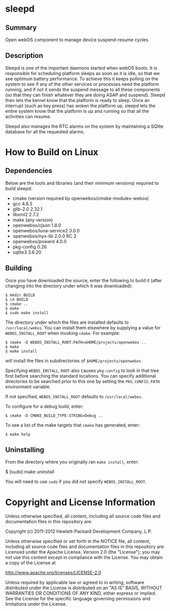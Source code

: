 sleepd
======

Summary
-------
Open webOS component to manage device suspend-resume cycles.

Description
-----------
Sleepd is one of the important daemons started when webOS boots. It is responsible for scheduling platform sleeps as soon as it is idle, so that we see optimum battery performance. To achieve this it keeps polling on the system to see if any of the other services or processes need the platform running, and if not it sends the suspend message to all these components (so that they can finish whatever they are doing ASAP and suspend). Sleepd then lets the kernel know that the platform is ready to sleep. Once an interrupt (such as key press) has woken the platform up, sleepd lets the entire system know that the platform is up and running so that all the activities can resume. 

Sleepd also manages the RTC alarms on the system by maintaining a SQlite database for all the requested alarms.

How to Build on Linux
=====================

## Dependencies

Below are the tools and libraries (and their minimum versions) required to build sleepd:

* cmake (version required by openwebos/cmake-modules-webos)
* gcc 4.6.3
* glib-2.0 2.32.1
* libxml2 2.7.2
* make (any version)
* openwebos/cjson 1.8.0
* openwebos/luna-service2 3.0.0
* openwebos/nyx-lib 2.0.0 RC 2
* openwebos/powerd 4.0.0
* pkg-config 0.26
* sqlite3 3.6.20

## Building

Once you have downloaded the source, enter the following to build it (after
changing into the directory under which it was downloaded):

    $ mkdir BUILD
    $ cd BUILD
    $ cmake ..
    $ make
    $ sudo make install

The directory under which the files are installed defaults to `/usr/local/webos`.
You can install them elsewhere by supplying a value for `WEBOS_INSTALL_ROOT`
when invoking `cmake`. For example:

    $ cmake -D WEBOS_INSTALL_ROOT:PATH=$HOME/projects/openwebos ..
    $ make
    $ make install

will install the files in subdirectories of `$HOME/projects/openwebos`.

Specifying `WEBOS_INSTALL_ROOT` also causes `pkg-config` to look in that tree
first before searching the standard locations. You can specify additional
directories to be searched prior to this one by setting the `PKG_CONFIG_PATH`
environment variable.

If not specified, `WEBOS_INSTALL_ROOT` defaults to `/usr/local/webos`.

To configure for a debug build, enter:

    $ cmake -D CMAKE_BUILD_TYPE:STRING=Debug ..

To see a list of the make targets that `cmake` has generated, enter:

    $ make help

## Uninstalling

From the directory where you originally ran `make install`, enter:

 $ [sudo] make uninstall

You will need to use `sudo` if you did not specify `WEBOS_INSTALL_ROOT`.

# Copyright and License Information

Unless otherwise specified, all content, including all source code files and
documentation files in this repository are:

Copyright (c) 2011-2012 Hewlett-Packard Development Company, L.P.

Unless otherwise specified or set forth in the NOTICE file, all content,
including all source code files and documentation files in this repository are:
Licensed under the Apache License, Version 2.0 (the "License");
you may not use this content except in compliance with the License.
You may obtain a copy of the License at

http://www.apache.org/licenses/LICENSE-2.0

Unless required by applicable law or agreed to in writing, software
distributed under the License is distributed on an "AS IS" BASIS,
WITHOUT WARRANTIES OR CONDITIONS OF ANY KIND, either express or implied.
See the License for the specific language governing permissions and
limitations under the License.

